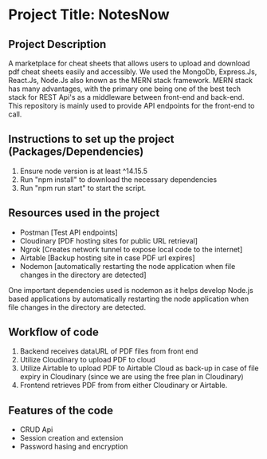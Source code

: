 # Project Title: NotesNow

## Project Description

A marketplace for cheat sheets that allows users to upload and download pdf cheat sheets easily and accessibly.
We used the MongoDb, Express.Js, React.Js, Node.Js also known as the MERN stack framework. MERN stack has many advantages, with the primary one being one of the best tech stack for REST Api's as a middleware between front-end and back-end. This repository is mainly used to provide API endpoints for the front-end to call.

## Instructions to set up the project (Packages/Dependencies)

1. Ensure node version is at least ^14.15.5
2. Run "npm install" to download the necessary dependencies
3. Run "npm run start" to start the script.

## Resources used in the project

-   Postman [Test API endpoints]
-   Cloudinary [PDF hosting sites for public URL retrieval]
-   Ngrok [Creates network tunnel to expose local code to the internet]
-   Airtable [Backup hosting site in case PDF url expires]
-   Nodemon [automatically restarting the node application when file changes in the directory are detected]

One important dependencies used is nodemon as it helps develop Node.js based applications by automatically restarting the node application when file changes in the directory are detected.

## Workflow of code

1. Backend receives dataURL of PDF files from front end
2. Utilize Cloudinary to upload PDF to cloud
3. Utilize Airtable to upload PDF to Airtable Cloud as back-up in case of file expiry in Cloudinary (since we are using the free plan in Cloudinary)
4. Frontend retrieves PDF from from either Cloudinary or Airtable.

## Features of the code

-   CRUD Api
-   Session creation and extension
-   Password hasing and encryption

